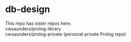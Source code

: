 # db-design

This repo has sister repos here:<br>
cwsaunders/prolog-library<br>
cwsaunders/prolog-private (personal private Prolog repo)<br>